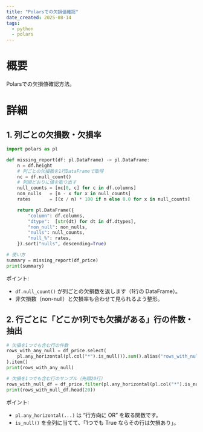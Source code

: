 ```yaml
---
title: "Polarsでの欠損値確認"
date_created: 2025-08-14
tags:
  - python
  - polars
---
```


# 概要

Polarsでの欠損値確認方法。

# 詳細

## 1. 列ごとの欠損数・欠損率
```python
import polars as pl

def missing_report(df: pl.DataFrame) -> pl.DataFrame:
    n = df.height
    # 列ごとの欠損数を1行DataFrameで取得
    nc = df.null_count()
    # 列順どおりに値を取り出す
    null_counts = [nc[0, c] for c in df.columns]
    non_nulls   = [n - x for x in null_counts]
    rates       = [(x / n) * 100 if n else 0.0 for x in null_counts]

    return pl.DataFrame({
        "column": df.columns,
        "dtype":  [str(dt) for dt in df.dtypes],
        "non_null": non_nulls,
        "nulls": null_counts,
        "null_%": rates,
    }).sort("nulls", descending=True)

# 使い方
summary = missing_report(df_price)
print(summary)
```
ポイント:
- `df.null_count()` が列ごとの欠損数を返します（1行の DataFrame）。
- 非欠損数（non-null）と欠損率も合わせて見られるよう整形。

## 2. 行ごとに「どこか1列でも欠損がある」行の件数・抽出

```python
# 欠損を1つでも含む行の件数
rows_with_any_null = df_price.select(
    pl.any_horizontal(pl.col("*").is_null()).sum().alias("rows_with_null")
).item()
print(rows_with_any_null)

# 欠損を1つでも含む行のサンプル（先頭20行）
rows_with_null_df = df_price.filter(pl.any_horizontal(pl.col("*").is_null()))
print(rows_with_null_df.head(20))
```
ポイント:
- `pl.any_horizontal(...)` は “行方向に OR” を取る関数です。
- `is_null()` を全列に当てて、「1つでも True ならその行は欠損あり」。